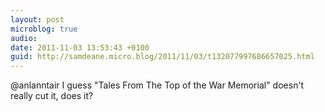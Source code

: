 ```yaml
---
layout: post
microblog: true
audio: 
date: 2011-11-03 13:53:43 +0100
guid: http://samdeane.micro.blog/2011/11/03/t132077997686657025.html
---
```

@anlanntair I guess "Tales From The Top of the War Memorial" doesn't really cut it, does it?
